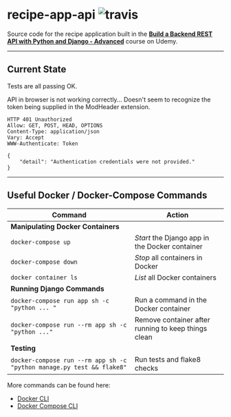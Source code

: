 # recipe-app-api ![travis](https://travis-ci.org/KruizerChick/recipe-app-api.svg?branch=master)

Source code for the recipe application built in the **[Build a Backend REST API with Python and Django - Advanced](https://www.udemy.com/course/django-python-advanced/learn/lecture/12896152#questions/6050148)** course on Udemy.

---
## Current State

Tests are all passing OK.

API in browser is not working correctly... Doesn't seem to recognize the token 
being supplied in the ModHeader extension.

    HTTP 401 Unauthorized
    Allow: GET, POST, HEAD, OPTIONS
    Content-Type: application/json
    Vary: Accept
    WWW-Authenticate: Token

    {
        "detail": "Authentication credentials were not provided."
    }

---

## Useful Docker / Docker-Compose Commands

Command | Action
------- | ------
**Manipulating Docker Containers** |
`docker-compose up` | _Start_ the Django app in the Docker container
`docker-compose down` | _Stop_ all containers in Docker
`docker container ls` | _List_ all Docker containers
**Running Django Commands** |
`docker-compose run app sh -c "python ... "` | Run a command in the Docker container
`docker-compose run --rm app sh -c "python ..."` | Remove container after running to keep things clean
**Testing** | 
`docker-compose run --rm app sh -c "python manage.py test && flake8"` | Run tests and flake8 checks

More commands can be found here:
- [Docker CLI](https://docs.docker.com/engine/reference/commandline/docker/)
- [Docker Compose CLI](https://docs.docker.com/compose/reference/overview/)